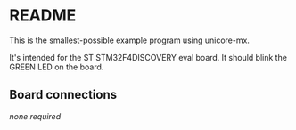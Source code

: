 # README

This is the smallest-possible example program using unicore-mx.

It's intended for the ST STM32F4DISCOVERY eval board. It should blink
the GREEN LED on the board.

## Board connections

*none required*
